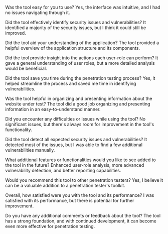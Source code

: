 Was the tool easy for you to use?
Yes, the interface was intuitive, and I had no issues navigating through it.

Did the tool effectively identify security issues and vulnerabilities?
It identified a majority of the security issues, but I think it could still be improved.

Did the tool aid your understanding of the application?
The tool provided a helpful overview of the application structure and its components.

Did the tool provide insight into the actions each user-role can perform?
It gave a general understanding of user roles, but a more detailed analysis would be beneficial.

Did the tool save you time during the penetration testing process?
Yes, it helped streamline the process and saved me time in identifying vulnerabilities.

Was the tool helpful in organizing and presenting information about the website under test?
The tool did a good job organizing and presenting information in an easy-to-understand manner.

Did you encounter any difficulties or issues while using the tool?
No significant issues, but there's always room for improvement in the tool's functionality.

Did the tool detect all expected security issues and vulnerabilities?
It detected most of the issues, but I was able to find a few additional vulnerabilities manually.

What additional features or functionalities would you like to see added to the tool in the future?
Enhanced user-role analysis, more advanced vulnerability detection, and better reporting capabilities.

Would you recommend this tool to other penetration testers?
Yes, I believe it can be a valuable addition to a penetration tester's toolkit.

Overall, how satisfied were you with the tool and its performance?
I was satisfied with its performance, but there is potential for further improvement.

Do you have any additional comments or feedback about the tool?
The tool has a strong foundation, and with continued development, it can become even more effective for penetration testing.